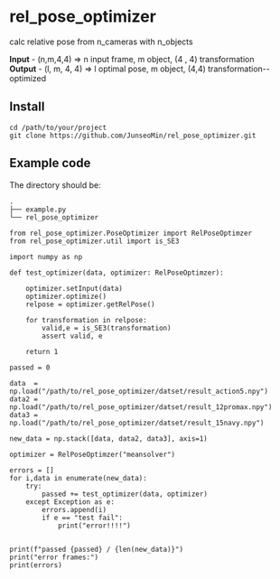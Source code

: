 # rel_pose_optimizer
calc relative pose from n_cameras with n_objects

**Input** - (n,m,4,4) => n input frame, m object, (4 , 4) transformation  
**Output** - (l, m, 4, 4) => l optimal pose, m object, (4,4) transformation-- optimized

## Install
```
cd /path/to/your/project
git clone https://github.com/JunseoMin/rel_pose_optimizer.git
```

## Example code
The directory should be:
```
.
├── example.py
└── rel_pose_optimizer

```


```Python3
from rel_pose_optimizer.PoseOptimizer import RelPoseOptimzer
from rel_pose_optimizer.util import is_SE3

import numpy as np

def test_optimizer(data, optimizer: RelPoseOptimzer):

    optimizer.setInput(data)
    optimizer.optimize()
    relpose = optimizer.getRelPose()

    for transformation in relpose:
        valid,e = is_SE3(transformation)
        assert valid, e

    return 1

passed = 0

data  = np.load("/path/to/rel_pose_optimizer/datset/result_action5.npy")
data2 = np.load("/path/to/rel_pose_optimizer/datset/result_12promax.npy")
data3 = np.load("/path/to/rel_pose_optimizer/datset/result_15navy.npy")

new_data = np.stack([data, data2, data3], axis=1)

optimizer = RelPoseOptimzer("meansolver")

errors = []
for i,data in enumerate(new_data):
    try:
        passed += test_optimizer(data, optimizer)
    except Exception as e:
        errors.append(i)
        if e == "test fail":
            print("error!!!!")
        

print(f"passed {passed} / {len(new_data)}")
print("error frames:")
print(errors)
```
